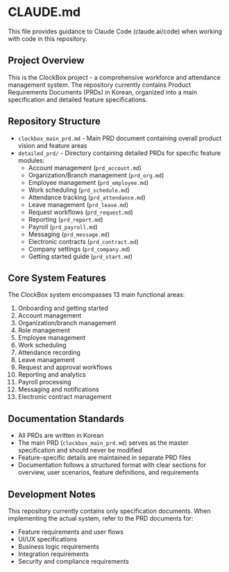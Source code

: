 # CLAUDE.md

This file provides guidance to Claude Code (claude.ai/code) when working with code in this repository.

## Project Overview

This is the ClockBox project - a comprehensive workforce and attendance management system. The repository currently contains Product Requirements Documents (PRDs) in Korean, organized into a main specification and detailed feature specifications.

## Repository Structure

- `clockbox_main_prd.md` - Main PRD document containing overall product vision and feature areas
- `detailed_prd/` - Directory containing detailed PRDs for specific feature modules:
  - Account management (`prd_account.md`)
  - Organization/Branch management (`prd_org.md`)
  - Employee management (`prd_employee.md`)
  - Work scheduling (`prd_schedule.md`)
  - Attendance tracking (`prd_attendance.md`)
  - Leave management (`prd_leave.md`)
  - Request workflows (`prd_request.md`)
  - Reporting (`prd_report.md`)
  - Payroll (`prd_payroll.md`)
  - Messaging (`prd_message.md`)
  - Electronic contracts (`prd_contract.md`)
  - Company settings (`prd_company.md`)
  - Getting started guide (`prd_start.md`)

## Core System Features

The ClockBox system encompasses 13 main functional areas:
1. Onboarding and getting started
2. Account management
3. Organization/branch management
4. Role management
5. Employee management
6. Work scheduling
7. Attendance recording
8. Leave management
9. Request and approval workflows
10. Reporting and analytics
11. Payroll processing
12. Messaging and notifications
13. Electronic contract management

## Documentation Standards

- All PRDs are written in Korean
- The main PRD (`clockbox_main_prd.md`) serves as the master specification and should never be modified
- Feature-specific details are maintained in separate PRD files
- Documentation follows a structured format with clear sections for overview, user scenarios, feature definitions, and requirements

## Development Notes

This repository currently contains only specification documents. When implementing the actual system, refer to the PRD documents for:
- Feature requirements and user flows
- UI/UX specifications
- Business logic requirements
- Integration requirements
- Security and compliance requirements